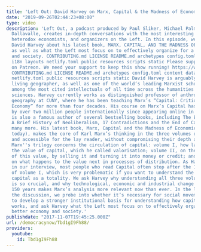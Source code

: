 ```yaml
---
title: 'Left Out: David Harvey on Marx, Capital & the Madness of Economic Reason'
date: "2019-09-26T02:44:23+08:00"
type: video
description: 'Left Out, a podcast produced by Paul Sliker, Michael Palmieri, and Dante
  Dallavalle, creates in-depth conversations with the most interesting political thinkers,
  heterodox economists, and organizers on the Left. In this episode, we speak with
  David Harvey about his latest book, MARX, CAPITAL, AND THE MADNESS OF ECONOMIC REASON,
  as well as what the Left most focus on to effectively organize for a better economy
  and society. CONTRIBUTING.md LICENSE README.md archetypes config.toml content data
  i18n layouts netlify.toml public resources scripts static Please support Left Out
  on Patreon. We need your support to keep this show running! https://www.patreon.com/leftout
  CONTRIBUTING.md LICENSE README.md archetypes config.toml content data i18n layouts
  netlify.toml public resources scripts static David Harvey is arguably the most influential
  living geographer, as well as one of the world’s leading Marxist scholars. He is
  among the most cited intellectuals of all time across the humanities and social
  sciences. Harvey currently works as distinguished professor of anthropology and
  geography at CUNY, where he has been teaching Marx’s “Capital: Critique of Political
  Economy” for more than four decades. His course on Marx’s Capital has been downloaded
  by over two million people internationally since appearing online in 2008. Harvey
  is also a famous author of several bestselling books, including The Enigma of Capital,
  A Brief History of Neoliberalism, 17 Contradictions and the End of Capitalism, and
  many more. His latest book, Marx, Capital and the Madness of Economic Reason (out
  today), makes the core of Karl Marx’s thinking in the three volumes of Capital clear
  and accessible for the lay reader, without compromising their depth and complexity.
  Marx''s trilogy concerns the circulation of capital: volume I, how labour increases
  the value of capital, which he called valorisation; volume II, on the realisation
  of this value, by selling it and turning it into money or credit; and volume III,
  on what happens to the value next in processes of distribution. As Harvey argues
  in our interview, most people who read Capital often stop after the 1,152 pages
  of Volume I, which is very problematic if you want to understand the workings of
  capital as a totality. We ask Harvey why understanding all three volumes of Capital
  is so crucial, and why technological, economic and industrial change over the last
  150 years makes Marx’s analysis more relevant now than ever. In the last half of
  the discussion, we probe into whether it’s necessary for social movements today
  to develop a stronger institutional basis for understanding how capital and capitalism
  works, and ask Harvey what the Left most focus on to effectively organize for a
  better economy and society.'
publishdate: "2017-11-07T19:45:25.000Z"
url: /democracynow/Tbd1gI9Fh88/
providers:
  youtube:
    id: Tbd1gI9Fh88
---
```

